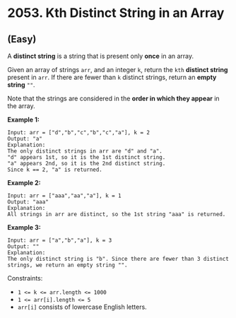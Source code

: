 # 2053. Kth Distinct String in an Array
## (Easy)

A **distinct string** is a string that is present only **once** in an array.

Given an array of strings `arr`, and an integer `k`, return the `kth` **distinct string** present in `arr`. If there are fewer than `k` distinct strings, return an **empty string** `""`.

Note that the strings are considered in the **order in which they appear** in the array.

**Example 1:**

```
Input: arr = ["d","b","c","b","c","a"], k = 2
Output: "a"
Explanation:
The only distinct strings in arr are "d" and "a".
"d" appears 1st, so it is the 1st distinct string.
"a" appears 2nd, so it is the 2nd distinct string.
Since k == 2, "a" is returned. 
```

**Example 2:**

```
Input: arr = ["aaa","aa","a"], k = 1
Output: "aaa"
Explanation:
All strings in arr are distinct, so the 1st string "aaa" is returned.
```

**Example 3:**

```
Input: arr = ["a","b","a"], k = 3
Output: ""
Explanation:
The only distinct string is "b". Since there are fewer than 3 distinct strings, we return an empty string "".
```

Constraints:

- `1 <= k <= arr.length <= 1000`
- `1 <= arr[i].length <= 5`
- `arr[i]` consists of lowercase English letters.